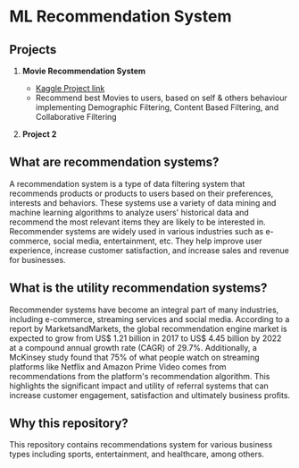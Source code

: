# ML Recommendation System

## Projects
1. **Movie Recommendation System** 

    - [Kaggle Project link](https://www.kaggle.com/ashleshkhajbage/building-movie-recommendation-system)
    - Recommend best Movies to users, based on self & others behaviour implementing Demographic Filtering, Content Based Filtering, and Collaborative Filtering


2. **Project 2**

## What are recommendation systems?
A recommendation system is a type of data filtering system that recommends products or products to users based on their preferences, interests and behaviors. These systems use a variety of data mining and machine learning algorithms to analyze users' historical data and recommend the most relevant items  they are likely to be interested in. Recommender systems are widely used in various industries such as e-commerce, social media, entertainment, etc. They help improve user experience, increase customer satisfaction, and increase sales and revenue for businesses.

## What is the utility recommendation systems?
Recommender systems have become an integral part of many industries, including e-commerce, streaming services and social media. According to a report by MarketsandMarkets, the global recommendation engine market is expected to grow from US$ 1.21 billion in 2017 to US$ 4.45 billion by 2022 at a compound annual growth rate (CAGR) of 29.7%. Additionally, a McKinsey study  found that 75% of what people watch on streaming platforms like Netflix and Amazon Prime Video comes from recommendations from the platform's recommendation algorithm. This highlights the significant impact and utility of referral systems that can increase customer engagement, satisfaction and ultimately business profits.

## Why this repository?
This repository contains recommendations system for various business types including sports, entertainment, and healthcare, among others.